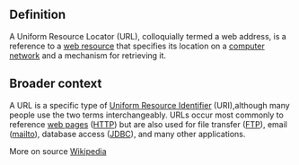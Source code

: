 ## Definition

A Uniform Resource Locator (URL), colloquially termed a web address, is a reference to a [web resource](https://en.wikipedia.org/wiki/Web_resource) that specifies its location on a [computer network](https://en.wikipedia.org/wiki/Computer_network) and a mechanism for retrieving it. 

## Broader context

A URL is a specific type of [Uniform Resource Identifier](https://en.wikipedia.org/wiki/Uniform_Resource_Identifier) (URI),although many people use the two terms interchangeably. URLs occur most commonly to reference [web pages](https://en.wikipedia.org/wiki/Web_page) ([HTTP](https://en.wikipedia.org/wiki/Hypertext_Transfer_Protocol)) but are also used for file transfer ([FTP](https://en.wikipedia.org/wiki/File_Transfer_Protocol)), email ([mailto](https://en.wikipedia.org/wiki/Mailto)), database access ([JDBC](https://en.wikipedia.org/wiki/Java_Database_Connectivity)), and many other applications.

More on source [Wikipedia](https://en.wikipedia.org/wiki/URL)
